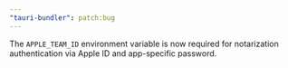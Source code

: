 ```yaml
---
"tauri-bundler": patch:bug
---
```


The `APPLE_TEAM_ID` environment variable is now required for notarization authentication via Apple ID and app-specific password.
